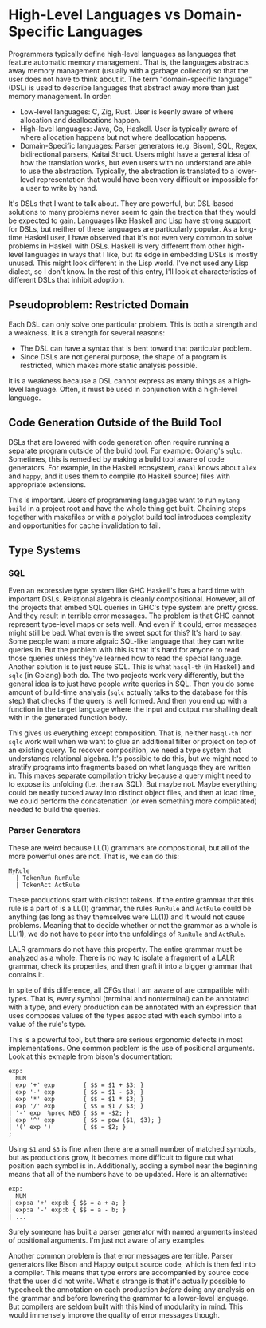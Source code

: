 # High-Level Languages vs Domain-Specific Languages

Programmers typically define high-level languages as languages that feature
automatic memory management. That is, the languages abstracts away memory
management (usually with a garbage collector) so that the user does not have
to think about it. The term "domain-specific language" (DSL) is used to describe
languages that abstract away more than just memory management. In order:

* Low-level languages: C, Zig, Rust. User is keenly aware of where allocation
  and deallocations happen.
* High-level languages: Java, Go, Haskell. User is typically aware of where
  allocation happens but not where deallocation happens.
* Domain-Specific languages: Parser generators (e.g. Bison), SQL, Regex,
  bidirectional parsers, Kaitai Struct. Users might have a general idea
  of how the translation works, but even users with no understand are able
  to use the abstraction. Typically, the abstraction is translated to a
  lower-level representation that would have been very difficult or
  impossible for a user to write by hand.

It's DSLs that I want to talk about. They are powerful, but DSL-based
solutions to many problems never seem to gain the traction that they would be
expected to gain. Languages like Haskell and Lisp have strong support
for DSLs, but neither of these languages are particularly popular. As
a long-time Haskell user, I have observed that it's not even very common
to solve problems in Haskell with DSLs. Haskell is very different
from other high-level languages in ways that I like, but its edge
in embedding DSLs is mostly unused. This might look different in the
Lisp world. I've not used any Lisp dialect, so I don't know.
In the rest of this entry, I'll look at characteristics of different
DSLs that inhibit adoption.

## Pseudoproblem: Restricted Domain 

Each DSL can only solve one particular problem. This is both a strength
and a weakness. It is a strength for several reasons:

* The DSL can have a syntax that is bent toward that particular problem.
* Since DSLs are not general purpose, the shape of a program is restricted,
  which makes more static analysis possible.

It is a weakness because a DSL cannot express as many things as a high-level
language. Often, it must be used in conjunction with a high-level language.

## Code Generation Outside of the Build Tool

DSLs that are lowered with code generation often require running a separate
program outside of the build tool. For example: Golang's `sqlc`. Sometimes,
this is remedied by making a build tool aware of code generators. For example,
in the Haskell ecosystem, `cabal` knows about `alex` and `happy`, and it
uses them to compile (to Haskell source) files with appropriate extensions.

This is important. Users of programming languages want to run `mylang build`
in a project root and have the whole thing get built. Chaining steps together
with makefiles or with a polyglot build tool introduces complexity and
opportunities for cache invalidation to fail.

## Type Systems

### SQL

Even an expressive type system like GHC Haskell's has a hard time with
important DSLs. Relational algebra is cleanly compositional. However, all of the
projects that embed SQL queries in GHC's type system are pretty gross. And they
result in terrible error messages. The problem is that GHC cannot represent
type-level maps or sets well. And even if it could, error messages might
still be bad. What even is the sweet spot for this? It's hard to say. Some
people want a more algraic SQL-like language that they can write queries in.
But the problem with this is that it's hard for anyone to read those queries
unless they've learned how to read the special language. Another solution
is to just reuse SQL. This is what `hasql-th` (in Haskell) and `sqlc` (in Golang)
both do. The two projects work very differently, but the general idea is to
just have people write queries in SQL. Then you do some amount of build-time
analysis (`sqlc` actually talks to the database for this step) that checks
if the query is well formed. And then you end up with a function in the target
language where the input and output marshalling dealt with in the generated
function body.

This gives us everything except composition. That is, neither `hasql-th` nor
`sqlc` work well when we want to glue an additional filter or project on top
of an existing query. To recover composition, we need a type system that
understands relational algebra. It's possible to do this, but we might need
to stratify programs into fragments based on what language they are written
in. This makes separate compilation tricky because a query might need to
to expose its unfolding (i.e. the raw SQL). But maybe not. Maybe everything
could be neatly tucked away into distinct object files, and then at load
time, we could perform the concatenation (or even something more complicated)
needed to build the queries.

### Parser Generators

These are weird because LL(1) grammars are compositional, but all of the more
powerful ones are not. That is, we can do this:

    MyRule
      | TokenRun RunRule
      | TokenAct ActRule

These productions start with distinct tokens. If the entire grammar that
this rule is a part of is a LL(1) grammar, the rules `RunRule` and `ActRule`
could be anything (as long as they themselves were LL(1)) and it would not
cause problems. Meaning that to decide whether or not the grammar as a whole
is LL(1), we do not have to peer into the unfoldings of `RunRule` and `ActRule`.

LALR grammars do not have this property. The entire grammar must be analyzed
as a whole. There is no way to isolate a fragment of a LALR grammar, check
its properties, and then graft it into a bigger grammar that contains it.

In spite of this difference, all CFGs that I am aware of are compatible
with types. That is, every symbol (terminal and nonterminal) can be annotated
with a type, and every production can be annotated with an expression that uses
composes values of the types associated with each symbol into a value of
the rule's type.

This is a powerful tool, but there are serious ergonomic defects in most
implementations. One common problem is the use of positional arguments.
Look at this exmaple from bison's documentation:

    exp:
      NUM
    | exp '+' exp        { $$ = $1 + $3; }
    | exp '-' exp        { $$ = $1 - $3; }
    | exp '*' exp        { $$ = $1 * $3; }
    | exp '/' exp        { $$ = $1 / $3; }
    | '-' exp  %prec NEG { $$ = -$2; }
    | exp '^' exp        { $$ = pow ($1, $3); }
    | '(' exp ')'        { $$ = $2; }
    ;

Using `$1` and `$3` is fine when there are a small number of matched symbols,
but as productions grow, it becomes more difficult to figure out what position
each symbol is in. Additionally, adding a symbol near the beginning means that
all of the numbers have to be updated. Here is an alternative:

    exp:
      NUM
    | exp:a '+' exp:b { $$ = a + a; }
    | exp:a '-' exp:b { $$ = a - b; }
    | ...

Surely someone has built a parser generator with named arguments instead of
positional arguments. I'm just not aware of any examples.

Another common problem is that error messages are terrible. Parser generators
like Bison and Happy output source code, which is then fed into a compiler.
This means that type errors are accompanied by source code that the user
did not write. What's strange is that it's actually possible to typecheck
the annotation on each production *before* doing any analysis on the grammar
and before lowering the grammar to a lower-level language. But compilers
are seldom built with this kind of modularity in mind. This would immensely
improve the quality of error messages though.

